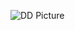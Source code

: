 ![DD Picture](https://user-images.githubusercontent.com/94797745/146899828-ea5f21ac-7c29-4227-bce0-b54b4b371e84.png)
